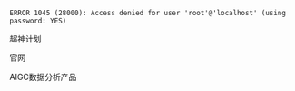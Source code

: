 

```
ERROR 1045 (28000): Access denied for user 'root'@'localhost' (using password: YES)
```



超神计划



官网



AIGC数据分析产品

